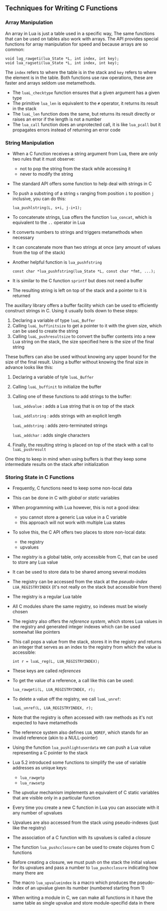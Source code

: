 Techniques for Writing C Functions
----------------------------------

### Array Manipulation
An array in Lua is just a table used in a specific way,
The same functions that can be used on tables also work
with arrays.
The API provides special functions for array manipulation
for speed and because arrays are so common:

~~~
void lug_rawgeti(lua_State *L, int index, int key);
void lua_ragseti(lua_State *L, int index, int key);
~~~

The `index` refers to where the table is in the stack and
`key` refers to where the element is in the table. Both 
functions use raw operations, these are faster and arrays 
seldom use metamethods.

- The `luaL_checktype` function ensures that a given
  argument has a given type
- The primitive `lua_len` is equivalent to the `#` operator,
  it returns its result in the stack
- The `luaL_len` function does the same, but returns
  its result directly or raises an error if the length
  is not a number
- The `lua_call` function does an unprotected call,
  it is like `lua_pcall` but it propagates errors
  instead of returning an error code

### String Manipulation

- When a C function receives a string argument from
  Lua, there are only two rules that it must
  observe:
    - not to pop the string from the stack while
      accessing it
    - never to modify the string

- The standard API offers some function to help
  deal with strings in C
- To push a substring of a string `s` ranging from
  position `i` to position `j` inclusive, you can
  do this:

    ~~~
    lua_pushlstring(L, s+i, j-i+1);
    ~~~

- To concatenate strings, Lua offers the function
  `lua_concat`, which is equivalent to the `..`
  operator in Lua
- It converts numbers to strings and triggers
  metamethods when necessary
- It can concatenate more than two strings at
  once (any amount of values from the top of the
  stack)
- Another helpful function is `lua_pushfstring`

    ~~~
    const char *lua_pushfstring(lua_State *L, const char *fmt, ...);
    ~~~

- It is similar to the C function `sprintf` but
  does not need a buffer
- The resulting string is left on top of the stack
  and a pointer to it is returned

The auxillary library offers a buffer facility which 
can be used to efficiently construct strings in C. Using
it usually boils down to these steps:

1. Declaring a variable of type `luaL_Buffer`
2. Calling `luaL_buffinitsize` to get a pointer to it with
   the given size, which can be used to create the
   string
3. Calling `luaL_pushresultsize` to convert the buffer
   contents into a new Lua string on the stack, the 
   size specified here is the size of the final string

These buffers can also be used without knowing any
upper bound for the size of the final result. Using
a buffer without knowing the final size in advance
looks like this:

1. Declaring a variable of tyle `luaL_Buffer`
2. Calling `luaL_buffinit` to initialize the buffer
3. Calling one of these functions to add strings
   to the buffer:

    `luaL_addvalue`
    :   adds a Lua string that is on top of the stack

    `luaL_addlstring`
    :   adds strings with an explicit length

    `luaL_addstring`
    :   adds zero-terminated strings

    `luaL_addchar`
    :   adds single characters

4. Finally, the resulting string is placed on top of
  the stack with a call to `luaL_pushresult`

One thing to keep in mind when using buffers is that
they keep some intermediate results on the stack
after initialization

### Storing State in C Functions
- Frequently, C functions need to keep some non-local
  data
- This can be done in C with *global* or *static*
  variables
- When programming with Lua however, this is not a
  good idea:
    - you cannot store a generic Lua value in a 
      C variable
    - this approach will not work with multiple
      Lua states

- To solve this, the C API offers two places to
  store non-local data:
    - the registry
    - upvalues

- The *registry* is a global table, only accessible
  from C, that can be used to store any Lua value
- It can be used to store data to be shared among
  several modules
- The registry can be accessed from the stack at
  the *pseudo-index* `LUA_REGISTRYINDEX` (it's not
  really on the stack but accessible from there)
- The registry is a regular Lua table
- All C modules share the same registry, so indexes
  must be wisely chosen
- The registry also offers the *reference system*,
  which stores Lua values in the registry and
  generated integer indexes which can be used somewhat
  like pointers
- This call pops a value from the stack, stores
  it in the registry and returns an integer that
  serves as an index to the registry from which
  the value is accessible:

    ~~~
    int r = luaL_reg(L, LUA_REGISTRYINDEX);
    ~~~

- These keys are called *references*
- To get the value of a reference, a call like this
  can be used:

    ~~~
    lua_rawgeti(L, LUA_REGISTRYINDEX, r);
    ~~~

- To delete a value off the registry, we call `luaL_unref`:

    ~~~
    luaL_unref(L, LUA_REGISTRYINDEX, r);
    ~~~

- Note that the registry is often accessed with
  raw methods as it's not expected to have metamethods
- The reference system also defines `LUA_NOREF`,
  which stands for an invalid reference (akin to a
  NULL-pointer)
- Using the function `lua_pushlightuserdata` we
  can push a Lua value representing a C pointer
  to the stack
- Lua 5.2 introduced some functions to simplify the
  use of variable addresses as unique keys:
    - `lua_rawgetp`
    - `lua_rawsetp`

- The *upvalue* mechanism implements an equivalent
  of C static variables that are visible only
  in a particular function
- Every time you create a new C function in Lua
  you can associate with it any number of upvalues
- Upvalues are also accessed from the stack using
  pseudo-indexes (just like the registry)
- The association of a C function with its upvalues
  is called a *closure*
- The function `lua_pushcclosure` can be used to
  create clojures from C functions
- Before creating a closure, we must push on the
  stack the initial values for its upvalues and
  pass a number to `lua_pushcclosure` indicating
  how many there are
- The macro `lua_upvalueindex` is a macro which
  produces the pseudo-index of an upvalue given
  its number (numbered starting from 1)
- When writing a module in C, we can make all
  functions in it have the same table as single
  upvalue and store module-specifid data in there

